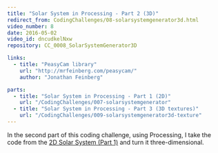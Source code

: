 ```yaml
---
title: "Solar System in Processing - Part 2 (3D)"
redirect_from: CodingChallenges/08-solarsystemgenerator3d.html
video_number: 8
date: 2016-05-02
video_id: dncudkelNxw
repository: CC_0008_SolarSystemGenerator3D

links:
  - title: "PeasyCam library"
    url: "http://mrfeinberg.com/peasycam/"
    author: "Jonathan Feinberg"

parts:
  - title: "Solar System in Processing - Part 1 (2D)"
    url: "/CodingChallenges/007-solarsystemgenerator"
  - title: "Solar System in Processing - Part 3 (3D textures)"
    url: "/CodingChallenges/009-solarsystemgenerator3d-texture"
---
```


In the second part of this coding challenge, using Processing, I take the code from the [2D Solar System (Part 1)](https://youtu.be/l8SiJ-RmeHU) and turn it three-dimensional.
